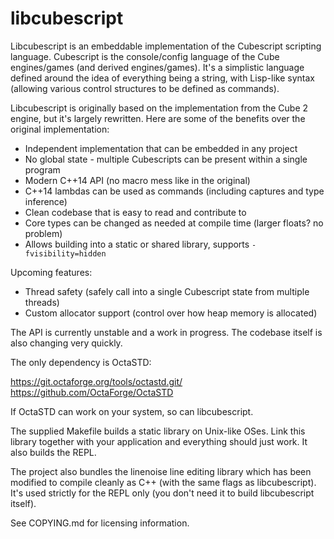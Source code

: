 # libcubescript

Libcubescript is an embeddable implementation of the Cubescript scripting
language. Cubescript is the console/config language of the Cube engines/games
(and derived engines/games). It's a simplistic language defined around the
idea of everything being a string, with Lisp-like syntax (allowing various
control structures to be defined as commands).

Libcubescript is originally based on the implementation from the Cube 2 engine,
but it's largely rewritten. Here are some of the benefits over the original
implementation:

* Independent implementation that can be embedded in any project
* No global state - multiple Cubescripts can be present within a single program
* Modern C++14 API (no macro mess like in the original)
* C++14 lambdas can be used as commands (including captures and type inference)
* Clean codebase that is easy to read and contribute to
* Core types can be changed as needed at compile time (larger floats? no problem)
* Allows building into a static or shared library, supports `-fvisibility=hidden`

Upcoming features:

* Thread safety (safely call into a single Cubescript state from multiple threads)
* Custom allocator support (control over how heap memory is allocated)

The API is currently unstable and a work in progress. The codebase itself is
also changing very quickly.

The only dependency is OctaSTD:

https://git.octaforge.org/tools/octastd.git/  
https://github.com/OctaForge/OctaSTD

If OctaSTD can work on your system, so can libcubescript.

The supplied Makefile builds a static library on Unix-like OSes. Link this
library together with your application and everything should just work. It also
builds the REPL.

The project also bundles the linenoise line editing library which has been modified
to compile cleanly as C++ (with the same flags as libcubescript). It's used strictly
for the REPL only (you don't need it to build libcubescript itself).

See COPYING.md for licensing information.
